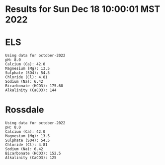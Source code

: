 # Results for Sun Dec 18 10:00:01 MST 2022
# ELS
```
Using data for october-2022
pH: 8.0
Calcium (Ca): 42.0
Magnesium (Mg): 13.5
Sulphate (SO4): 54.5
Chloride (Cl): 4.81
Sodium (Na): 6.42
Bicarbonate (HCO3): 175.68
Alkalinity (CaCO3): 144
```
# Rossdale
```
Using data for october-2022
pH: 8.0
Calcium (Ca): 42.0
Magnesium (Mg): 13.5
Sulphate (SO4): 54.5
Chloride (Cl): 4.81
Sodium (Na): 6.42
Bicarbonate (HCO3): 152.5
Alkalinity (CaCO3): 125
```
